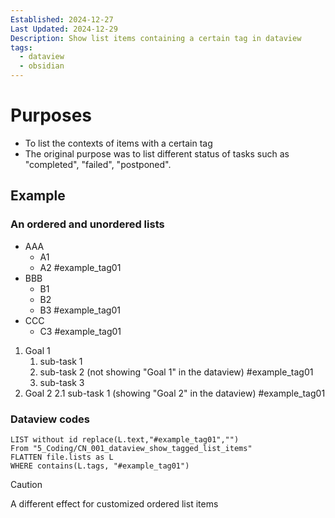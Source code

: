 ```yaml
---
Established: 2024-12-27
Last Updated: 2024-12-29
Description: Show list items containing a certain tag in dataview
tags:
  - dataview
  - obsidian
---
```

# Purposes
- To list the contexts of items with a certain tag
- The original purpose was to list different status of tasks such as "completed", "failed", "postponed". 
## Example
### An ordered and unordered lists
- AAA
	- A1 
	- A2 #example_tag01 
- BBB
	- B1
	- B2
	- B3 #example_tag01
- CCC
	- C3 #example_tag01


1. Goal 1
	1. sub-task 1
	2. sub-task 2 (not showing "Goal 1" in the dataview) #example_tag01
	3. sub-task 3
2. Goal 2
	2.1 sub-task 1 (showing "Goal 2" in the dataview) #example_tag01 
### Dataview codes
```dataview
LIST without id replace(L.text,"#example_tag01","")
From "5_Coding/CN_001_dataview_show_tagged_list_items"
FLATTEN file.lists as L
WHERE contains(L.tags, "#example_tag01")
```
> [!caution]
A different effect for customized ordered list items
